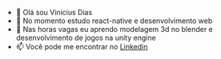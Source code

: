 - 👋 Olá sou Vinicius Dias
- 👀 No momento estudo react-native e desenvolvimento web
- 🌱 Nas horas vagas eu aprendo modelagem 3d no blender e desenvolvimento de jogos na unity engine
- 📫 Você pode me encontrar no [Linkedin](https://www.linkedin.com/in/vinicius-monteiro-dias-a7484a1b9/)

<!---
VDias88/VDias88 is a ✨ special ✨ repository because its `README.md` (this file) appears on your GitHub profile.
You can click the Preview link to take a look at your changes.
--->
